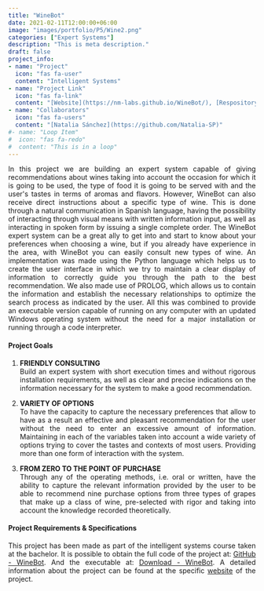```yaml
---
title: "WineBot"
date: 2021-02-11T12:00:00+06:00
image: "images/portfolio/P5/Wine2.png"
categories: ["Expert Systems"]
description: "This is meta description."
draft: false
project_info:
- name: "Project"
  icon: "fas fa-user"
  content: "Intelligent Systems"
- name: "Project Link"
  icon: "fas fa-link"
  content: "[Website](https://nm-labs.github.io/WineBot/), [Respository](https://github.com/NM-Labs/WineBot)"
- name: "Collaborators"
  icon: "fas fa-users"
  content: "[Natalia Sánchez](https://github.com/Natalia-SP)"
#- name: "Loop Item"
#  icon: "fas fa-redo"
#  content: "This is in a loop"
---
```

<div style="text-align: justify">

In this project we are building an expert system capable of giving recommendations about wines taking into account the occasion for which it is going to be used, the type of food it is going to be served with and the user's tastes in terms of aromas and flavors. However, WineBot can also receive direct instructions about a specific type of wine. This is done through a natural communication in Spanish language, having the possibility of interacting through visual means with written information input, as well as interacting in spoken form by issuing a single complete order. The WineBot expert system can be a great ally to get into and start to know about your preferences when choosing a wine, but if you already have experience in the area, with WineBot you can easily consult new types of wine. An implementation was made using the Python language which helps us to create the user interface in which we try to maintain a clear display of information to correctly guide you through the path to the best recommendation. We also made use of PROLOG, which allows us to contain the information and establish the necessary relationships to optimize the search process as indicated by the user. All this was combined to provide an executable version capable of running on any computer with an updated Windows operating system without the need for a major installation or running through a code interpreter.


#### Project Goals

1. **FRIENDLY CONSULTING** \
Build an expert system with short execution times and without rigorous installation requirements, as well as clear and precise indications on the information necessary for the system to make a good recommendation.


2. **VARIETY OF OPTIONS** \
To have the capacity to capture the necessary preferences that allow to have as a result an effective and pleasant recommendation for the user without the need to enter an excessive amount of information. Maintaining in each of the variables taken into account a wide variety of options trying to cover the tastes and contexts of most users. Providing more than one form of interaction with the system.


3. **FROM ZERO TO THE POINT OF PURCHASE** \
Through any of the operating methods, i.e. oral or written, have the ability to capture the relevant information provided by the user to be able to recommend nine purchase options from three types of grapes that make up a class of wine, pre-selected with rigor and taking into account the knowledge recorded theoretically.


#### Project Requirements & Specifications

This project has been made as part of the intelligent systems course taken at the bachelor. It is possible to obtain the full code of the project at: [GitHub - WineBot](https://github.com/NM-Labs/WineBot). And the executable at: [Download - WineBot](https://drive.google.com/file/d/1FEh5_nOVFd1mCVVlmgVUNqZHdlnwo_3t/view?usp=sharing). A detailed information about the project can be found at the specific [website](https://nm-labs.github.io/WineBot/) of the project. </div>
